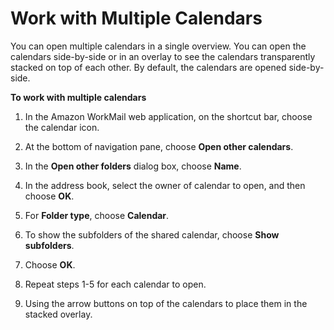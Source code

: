 # Work with Multiple Calendars<a name="multiple_calendars"></a>

You can open multiple calendars in a single overview\. You can open the calendars side\-by\-side or in an overlay to see the calendars transparently stacked on top of each other\. By default, the calendars are opened side\-by\-side\.

**To work with multiple calendars**

1. In the Amazon WorkMail web application, on the shortcut bar, choose the calendar icon\.

1. At the bottom of navigation pane, choose **Open other calendars**\.

1. In the **Open other folders** dialog box, choose **Name**\.

1. In the address book, select the owner of calendar to open, and then choose **OK**\.

1. For **Folder type**, choose **Calendar**\.

1. To show the subfolders of the shared calendar, choose **Show subfolders**\.

1. Choose **OK**\.

1. Repeat steps 1\-5 for each calendar to open\.

1. Using the arrow buttons on top of the calendars to place them in the stacked overlay\.